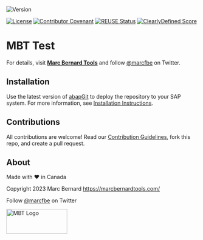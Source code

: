 ![Version](https://img.shields.io/endpoint?url=https%3A%2F%2Fshield.abap.space%2Fversion-shield-json%2Fgithub%2FMarc-Bernard-Tools%2FMBT-Test%2Fsrc%2Ftools%2F%2523mbtools%2523cl_tool_bc.clas.abap&label=Version&color=blue)

[![License](https://img.shields.io/github/license/Marc-Bernard-Tools/MBT-Test?label=License&color=green)](LICENSE)
[![Contributor Covenant](https://img.shields.io/badge/Contributor%20Covenant-2.1-4baaaa.svg?color=green)](https://github.com/Marc-Bernard-Tools/.github/blob/main/CODE_OF_CONDUCT.md)
[![REUSE Status](https://api.reuse.software/badge/github.com/Marc-Bernard-Tools/MBT-Test?color=success)](https://api.reuse.software/info/github.com/Marc-Bernard-Tools/MBT-Test)
[![ClearlyDefined Score](https://img.shields.io/clearlydefined/score/git/github/marc-bernard-tools/MBT-Test/commit?label=ClearlyDefined%20Score)](https://clearlydefined.io/definitions/git/github/marc-bernard-tools/MBT-Test/commit)

# MBT Test

<description>

For details, visit **[Marc Bernard Tools](https://marcbernardtools.com/downloads/mbt-test)** and follow [@marcfbe](https://twitter.com/marcfbe) on Twitter.

<images>

## Installation

Use the latest version of [abapGit](https://github.com/abapGit/abapGit) to deploy the repository to your SAP system. For more information, see [Installation Instructions](https://marcbernardtools.com/docs/marc-bernard-tools/installation/).

## Contributions

All contributions are welcome! Read our [Contribution Guidelines](CONTRIBUTING.md), fork this repo, and create a pull request.

## About

Made with :heart: in Canada

Copyright 2023 Marc Bernard <https://marcbernardtools.com/>

Follow [@marcfbe](https://twitter.com/marcfbe) on Twitter

<p><a href="https://marcbernardtools.com/"><img width="160" height="65" src="https://marcbernardtools.com/info/MBT_Logo_640x250_on_Gray.png" alt="MBT Logo"></a></p>
